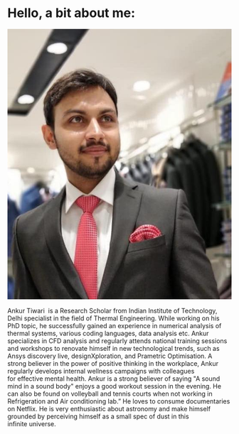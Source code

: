 # Hello, a bit about me:

![Ankur Tiwari](images/Ankur_pic.jpg)




Ankur Tiwari  is a Research Scholar from Indian Institute of Technology, Delhi specialist in the field of Thermal Engineering. While working on his PhD topic, he successfully gained an experience in numerical analysis of thermal systems, various coding languages, data analysis etc. Ankur specializes in CFD analysis and regularly attends national training sessions and workshops to renovate himself in new technological trends, such as Ansys discovery live, designXploration, and Prametric Optimisation. A strong believer in the power of positive thinking in the workplace, Ankur regularly develops internal wellness campaigns with colleagues for effective mental health. Ankur is a strong believer of saying "A sound mind in a sound body" enjoys a good workout session in the evening. He can also be found on volleyball and tennis courts when not working in Refrigeration and Air conditioning lab.” He loves to consume documentaries on Netflix. He is very enthusiastic about astronomy and make himself grounded by perceiving himself as a small spec of dust in this infinite universe. 

